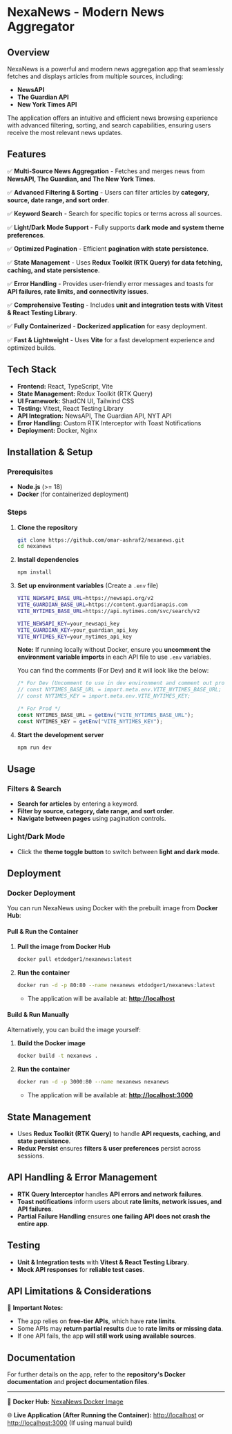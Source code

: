 # NexaNews - Modern News Aggregator

## Overview

NexaNews is a powerful and modern news aggregation app that seamlessly fetches and displays articles from multiple sources, including:

- **NewsAPI**
- **The Guardian API**
- **New York Times API**

The application offers an intuitive and efficient news browsing experience with advanced filtering, sorting, and search capabilities, ensuring users receive the most relevant news updates.

## Features

✅ **Multi-Source News Aggregation** - Fetches and merges news from **NewsAPI, The Guardian, and The New York Times**.

✅ **Advanced Filtering & Sorting** - Users can filter articles by **category, source, date range, and sort order**.

✅ **Keyword Search** - Search for specific topics or terms across all sources.

✅ **Light/Dark Mode Support** - Fully supports **dark mode and system theme preferences**.

✅ **Optimized Pagination** - Efficient **pagination with state persistence**.

✅ **State Management** - Uses **Redux Toolkit (RTK Query) for data fetching, caching, and state persistence**.

✅ **Error Handling** - Provides user-friendly error messages and toasts for **API failures, rate limits, and connectivity issues**.

✅ **Comprehensive Testing** - Includes **unit and integration tests with Vitest & React Testing Library**.

✅ **Fully Containerized** - **Dockerized application** for easy deployment.

✅ **Fast & Lightweight** - Uses **Vite** for a fast development experience and optimized builds.

## Tech Stack

- **Frontend:** React, TypeScript, Vite
- **State Management:** Redux Toolkit (RTK Query)
- **UI Framework:** ShadCN UI, Tailwind CSS
- **Testing:** Vitest, React Testing Library
- **API Integration:** NewsAPI, The Guardian API, NYT API
- **Error Handling:** Custom RTK Interceptor with Toast Notifications
- **Deployment:** Docker, Nginx

## Installation & Setup

### Prerequisites

- **Node.js** (>= 18)
- **Docker** (for containerized deployment)

### Steps

1. **Clone the repository**

   ```sh
   git clone https://github.com/omar-ashraf2/nexanews.git
   cd nexanews
   ```

2. **Install dependencies**

   ```sh
   npm install
   ```

3. **Set up environment variables** (Create a `.env` file)

   ```sh
   VITE_NEWSAPI_BASE_URL=https://newsapi.org/v2
   VITE_GUARDIAN_BASE_URL=https://content.guardianapis.com
   VITE_NYTIMES_BASE_URL=https://api.nytimes.com/svc/search/v2

   VITE_NEWSAPI_KEY=your_newsapi_key
   VITE_GUARDIAN_KEY=your_guardian_api_key
   VITE_NYTIMES_KEY=your_nytimes_api_key
   ```

   **Note:** If running locally without Docker, ensure you **uncomment the environment variable imports** in each API file to use `.env` variables.

   You can find the comments (For Dev) and it will look like the below:

   ```js
   /* For Dev (Uncomment to use in dev environment and comment out prod) */
   // const NYTIMES_BASE_URL = import.meta.env.VITE_NYTIMES_BASE_URL;
   // const NYTIMES_KEY = import.meta.env.VITE_NYTIMES_KEY;

   /* For Prod */
   const NYTIMES_BASE_URL = getEnv("VITE_NYTIMES_BASE_URL");
   const NYTIMES_KEY = getEnv("VITE_NYTIMES_KEY");
   ```

4. **Start the development server**

   ```sh
   npm run dev
   ```

## Usage

### Filters & Search

- **Search for articles** by entering a keyword.
- **Filter by source, category, date range, and sort order**.
- **Navigate between pages** using pagination controls.

### Light/Dark Mode

- Click the **theme toggle button** to switch between **light and dark mode**.

## Deployment

### Docker Deployment

You can run NexaNews using Docker with the prebuilt image from **Docker Hub**:

#### Pull & Run the Container

1. **Pull the image from Docker Hub**
   ```sh
   docker pull etdodger1/nexanews:latest
   ```
2. **Run the container**

   ```sh
   docker run -d -p 80:80 --name nexanews etdodger1/nexanews:latest
   ```

   - The application will be available at: **[http://localhost](http://localhost)**

#### Build & Run Manually

Alternatively, you can build the image yourself:

1. **Build the Docker image**
   ```sh
   docker build -t nexanews .
   ```
2. **Run the container**

   ```sh
   docker run -d -p 3000:80 --name nexanews nexanews
   ```

   - The application will be available at: **[http://localhost:3000](http://localhost:3000)**

## State Management

- Uses **Redux Toolkit (RTK Query)** to handle **API requests, caching, and state persistence**.
- **Redux Persist** ensures **filters & user preferences** persist across sessions.

## API Handling & Error Management

- **RTK Query Interceptor** handles **API errors and network failures**.
- **Toast notifications** inform users about **rate limits, network issues, and API failures**.
- **Partial Failure Handling** ensures **one failing API does not crash the entire app**.

## Testing

- **Unit & Integration tests** with **Vitest & React Testing Library**.
- **Mock API responses** for **reliable test cases**.

## API Limitations & Considerations

🚨 **Important Notes:**

- The app relies on **free-tier APIs**, which have **rate limits**.
- Some APIs may **return partial results** due to **rate limits or missing data**.
- If one API fails, the app **will still work using available sources**.

## Documentation

For further details on the app, refer to the **repository's Docker documentation** and **project documentation files**.

---

🐳 **Docker Hub:** [NexaNews Docker Image](https://hub.docker.com/repository/docker/etdodger1/nexanews/general)

🌐 **Live Application (After Running the Container):** [http://localhost](http://localhost) or [http://localhost:3000](http://localhost:3000) (If using manual build)
